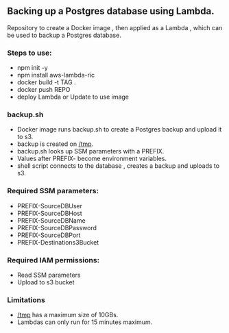 ## Backing up a Postgres database using Lambda. 

Repository to create a Docker image , then applied as a Lambda , which can be used to backup a Postgres database.

### Steps to use:
- npm init -y
- npm install aws-lambda-ric
- docker build -t TAG .
- docker push REPO
- deploy Lambda or Update to use image 

### backup.sh
- Docker image runs backup.sh to create a Postgres backup and upload it to s3. 
- backup is created on [/tmp](https://aws.amazon.com/blogs/aws/aws-lambda-now-supports-up-to-10-gb-ephemeral-storage/). 
- backup.sh looks up SSM parameters with a PREFIX.
- Values after PREFIX- become environment variables. 
- shell script connects to the database , creates a backup and uploads to s3.

### Required SSM parameters:
- PREFIX-SourceDBUser
- PREFIX-SourceDBHost
- PREFIX-SourceDBName
- PREFIX-SourceDBPassword
- PREFIX-SourceDBPort
- PREFIX-Destinations3Bucket

### Required IAM permissions:
- Read SSM parameters
- Upload to s3 bucket 

### Limitations
- [/tmp](https://aws.amazon.com/blogs/aws/aws-lambda-now-supports-up-to-10-gb-ephemeral-storage/) has a maximum size of 10GBs.
- Lambdas can only run for 15 minutes maximum.
